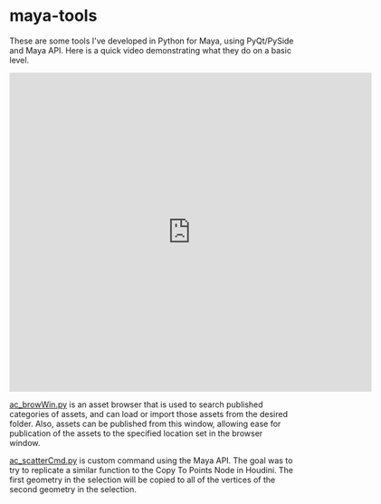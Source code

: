 # maya-tools
These are some tools I've developed in Python for Maya, using PyQt/PySide and Maya API. Here is a quick video demonstrating what they do on a basic level.

<iframe src="https://player.vimeo.com/video/445126430" width="640" height="564" frameborder="0" allow="autoplay; fullscreen" allowfullscreen></iframe>

<a href="https://github.com/tincro/maya-tools/blob/master/ac_browWin.py">ac_browWin.py</a> is an asset browser that is used to search published categories of assets, and can load or import those assets from the desired folder.
Also, assets can be published from this window, allowing ease for publication of the assets to the specified location set in the browser window.

<a href="https://github.com/tincro/maya-tools/blob/master/ac_scatterCmd.py">ac_scatterCmd.py</a> is custom command using the Maya API. The goal was to try to replicate a similar function to the Copy To Points Node in Houdini. The first geometry in the selection will be copied to all of the vertices of the second geometry in the selection.





